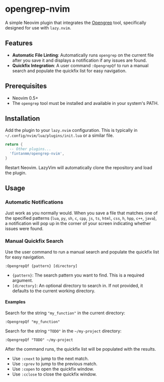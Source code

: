 # opengrep-nvim

A simple Neovim plugin that integrates the [Opengrep](https://www.opengrep.dev/) tool, specifically designed for use with `lazy.nvim`.

## Features

- **Automatic File Linting**: Automatically runs `opengrep` on the current file after you save it and displays a notification if any issues are found.
- **Quickfix Integration**: A user command `:OpengrepQf` to run a manual search and populate the quickfix list for easy navigation.

## Prerequisites

- Neovim 0.5+
- The `opengrep` tool must be installed and available in your system's PATH.

## Installation

Add the plugin to your `lazy.nvim` configuration. This is typically in `~/.config/nvim/lua/plugins/init.lua` or a similar file.

```lua
return {
  -- Other plugins...
  'fintanmm/opengrep-nvim',
}
```

Restart Neovim. LazyVim will automatically clone the repository and load the plugin.

## Usage

### Automatic Notifications

Just work as you normally would. When you save a file that matches one of the specified patterns (`lua`, `py`, `sh`, `c`, `cpp`, `js`, `ts`, `html`, `css`, `h`, `hpp`, `c++`, `java`), a notification will pop up in the corner of your screen indicating whether issues were found.

### Manual Quickfix Search

Use the user command to run a manual search and populate the quickfix list for easy navigation.

```
:OpengrepQf {pattern} [directory]
```

- `{pattern}`: The search pattern you want to find. This is a required argument.
- `[directory]`: An optional directory to search in. If not provided, it defaults to the current working directory.

#### Examples

Search for the string `"my_function"` in the current directory:

```
:OpengrepQf "my_function"
```

Search for the string `"TODO"` in the `~/my-project` directory:

```
:OpengrepQf "TODO" ~/my-project
```

After the command runs, the quickfix list will be populated with the results.

- Use `:cnext` to jump to the next match.
- Use `:cprev` to jump to the previous match.
- Use `:copen` to open the quickfix window.
- Use `:cclose` to close the quickfix window.
